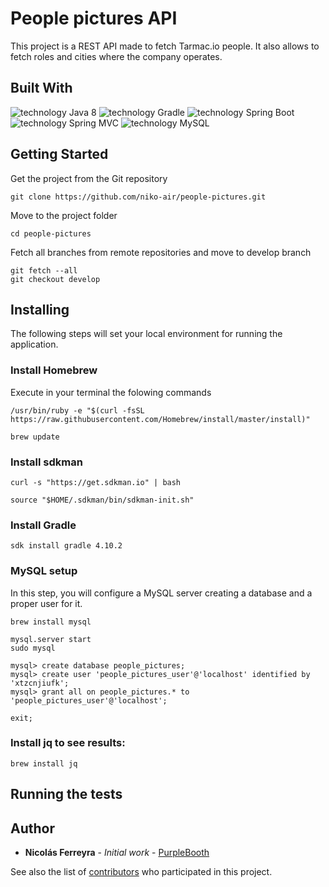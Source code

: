 # People pictures API

This project is a REST API made to fetch Tarmac.io people. It also allows to fetch roles and cities where the company operates.

## Built With

![technology Java 8](https://img.shields.io/badge/technology-Java%208-green.svg)
![technology Gradle](https://img.shields.io/badge/technology-Gradle-blue.svg)
![technology Spring Boot](https://img.shields.io/badge/technology-spring--boot-red.svg)
![technology Spring MVC](https://img.shields.io/badge/technology-spring--mvc-orange.svg)
![technology MySQL](https://img.shields.io/badge/technology-mysql-lightgrey.svg)

## Getting Started

Get the project from the Git repository
```
git clone https://github.com/niko-air/people-pictures.git
```

Move to the project folder
```
cd people-pictures 
```

Fetch all branches from remote repositories and move to develop branch
```
git fetch --all
git checkout develop
```

## Installing
The following steps will set your local environment for running the application.

### Install Homebrew

Execute in your terminal the folowing commands

```
/usr/bin/ruby -e "$(curl -fsSL https://raw.githubusercontent.com/Homebrew/install/master/install)"

brew update
```

### Install sdkman
```
curl -s "https://get.sdkman.io" | bash

source "$HOME/.sdkman/bin/sdkman-init.sh"
```


### Install Gradle
```
sdk install gradle 4.10.2
```

### MySQL setup
In this step, you will configure a MySQL server creating a database and a proper user for it.
```
brew install mysql

mysql.server start
sudo mysql

mysql> create database people_pictures;
mysql> create user 'people_pictures_user'@'localhost' identified by 'xtzcnjiufk';
mysql> grant all on people_pictures.* to 'people_pictures_user'@'localhost';

exit;
```


### Install jq to see results:
```
brew install jq
```

## Running the tests


## Author

* **Nicolás Ferreyra** - *Initial work* - [PurpleBooth](https://github.com/niko-air)

See also the list of [contributors](https://github.com/your/project/contributors) who participated in this project.
